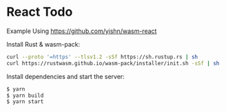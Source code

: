 # React Todo

Example Using https://github.com/yishn/wasm-react

Install Rust & wasm-pack:

```sh
curl --proto '=https' --tlsv1.2 -sSf https://sh.rustup.rs | sh
curl https://rustwasm.github.io/wasm-pack/installer/init.sh -sSf | sh
```

Install dependencies and start the server:

```sh
$ yarn
$ yarn build
$ yarn start
```
